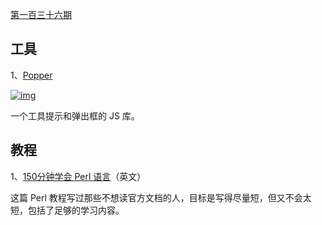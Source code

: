 [第一百三十六期](https://github.com/ruanyf/weekly/blob/master/docs/issue-136.md)

## 工具

1、[Popper](https://popper.js.org/)

[![img](https://camo.githubusercontent.com/ae6597b0d6259e82f7d4df187a65f399450f27d3456d55392a6cae2d6088ad39/68747470733a2f2f7777772e77616e67626173652e636f6d2f626c6f67696d672f61737365742f3230323031312f6267323032303131313730322e6a7067)](https://camo.githubusercontent.com/ae6597b0d6259e82f7d4df187a65f399450f27d3456d55392a6cae2d6088ad39/68747470733a2f2f7777772e77616e67626173652e636f6d2f626c6f67696d672f61737365742f3230323031312f6267323032303131313730322e6a7067)

一个工具提示和弹出框的 JS 库。

## 教程

1、[150分钟学会 Perl 语言](https://qntm.org/perl_en)（英文）

这篇 Perl 教程写过那些不想读官方文档的人，目标是写得尽量短，但又不会太短，包括了足够的学习内容。

